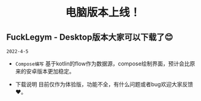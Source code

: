 <h1 align="center">电脑版本上线！</h1>


##  FuckLegym - Desktop版本大家可以下载了😊
`2022-4-5`

- `Compose编写` 基于kotlin的flow作为数据源，compose绘制界面，预计会比原来的安卓版本更加稳定。
 
- 下载说明 目前仅作为体验版，功能不全，有什么问题或者bug欢迎大家反馈❤。


